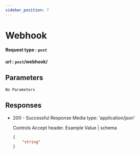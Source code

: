 ```yaml
---
sidebar_position: 7
---
```


# Webhook



 #### Request type : ```post```
  #### url : ```post```/webhook/

## Parameters




``` No Parameters ```



## Responses
- 200 - Successful Response
    Media type: 'application/json'

    Controls Accept header.
    Example Value | schema 

    ```json
    {
        "string"
    }
    ```
